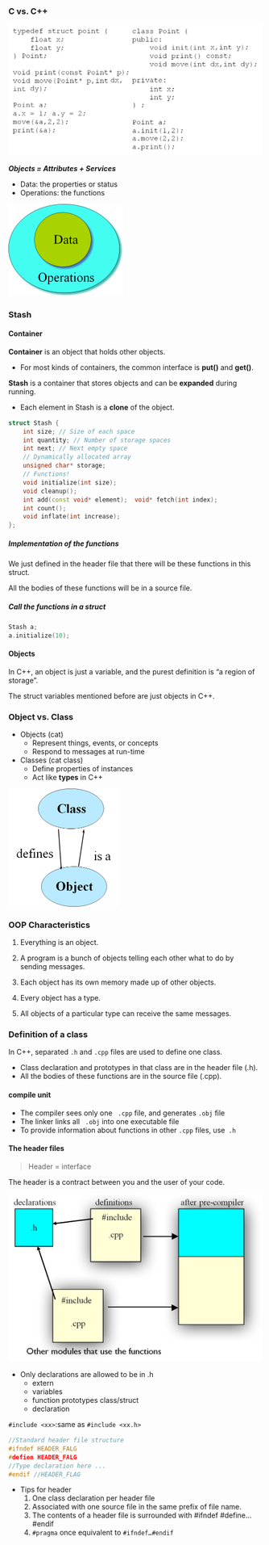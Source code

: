 ### C vs. C++

![image-20240415224113364](https://raw.githubusercontent.com/RimLutienpeist/image-hosting/main/image-20240415224113364.png)

***Objects* *=* *Attributes* *+ Services***

- Data: the properties or status
- Operations: the functions

<img src="https://raw.githubusercontent.com/RimLutienpeist/image-hosting/main/image-20240415224146542.png" alt="image-20240415224146542" style="zoom:50%;" />

### Stash

#### Container

**Container** is an object that holds other objects.

- For most kinds of containers, the common interface is **put()** and **get()**.


**Stash** is a container that stores objects and can be **expanded** during running.

- Each element in Stash is a **clone** of the object.

```cpp
struct Stash {
    int size; // Size of each space
    int quantity; // Number of storage spaces
    int next; // Next empty space
    // Dynamically allocated array  
    unsigned char* storage;
    // Functions!
    void initialize(int size);  
    void cleanup();
    int add(const void* element);  void* fetch(int index);
    int count();
    void inflate(int increase);
};
```

##### Implementation of the functions

We just defined in the header file that there will be these functions in this struct.

All the bodies of these functions will be in a source file.

##### Call the functions in a struct

```cpp
Stash a;  
a.initialize(10);
```

#### Objects

In C++, an object is just a variable, and the purest definition is “a region of storage”.

The struct variables mentioned before are just objects in C++.

### Object vs. Class

- Objects	(cat)
  - Represent things, events, or concepts
  - Respond to messages at run-time
- Classes	(cat class)
  - Define properties of instances
  - Act like **types** in C++

<img src="https://raw.githubusercontent.com/RimLutienpeist/image-hosting/main/image-20240422121214511.png" alt="image-20240422121214511" style="zoom:50%;" />

### OOP Characteristics

1. Everything is an object.

2. A program is a bunch of objects telling each other what to do by sending messages.

3. Each object has its own memory made up of other objects.

4. Every object has a type.

5. All objects of a particular type can receive the same messages.

### Definition of a class

In C++, separated `.h` and `.cpp` files are used to define one class.

- Class declaration and prototypes in that class are in  the header file (.h).
- All the bodies of these functions are in the source file (.cpp).

#### compile unit

- The  compiler sees only one ` .cpp` file, and generates ` .obj ` file
- The linker links all ` .obj` into one executable  file
- To provide information about functions in other `.cpp` files, use` .h`

#### The header files

> Header = interface

The header is a contract between you and the user  of your code.

![image-20240426123934968](https://raw.githubusercontent.com/RimLutienpeist/image-hosting/main/image-20240426123934968.png)

- Only  declarations are allowed to be in .h  
  - extern
  - variables
  - function prototypes class/struct 
  - declaration

`#include <xx>`:same as `#include <xx.h>`

```cpp
//Standard header file structure
#ifndef HEADER_FALG
#defien HEADER_FALG
//Type declaration here ...
#endif //HEADER_FLAG
```

- Tips  for header
  1. One class declaration per header file
  2. Associated with one source file in the same prefix of file name.
  3. The contents of a header file is surrounded with #ifndef #define…  #endif
  4. `#pragma` once equivalent to `#ifndef…#endif`

